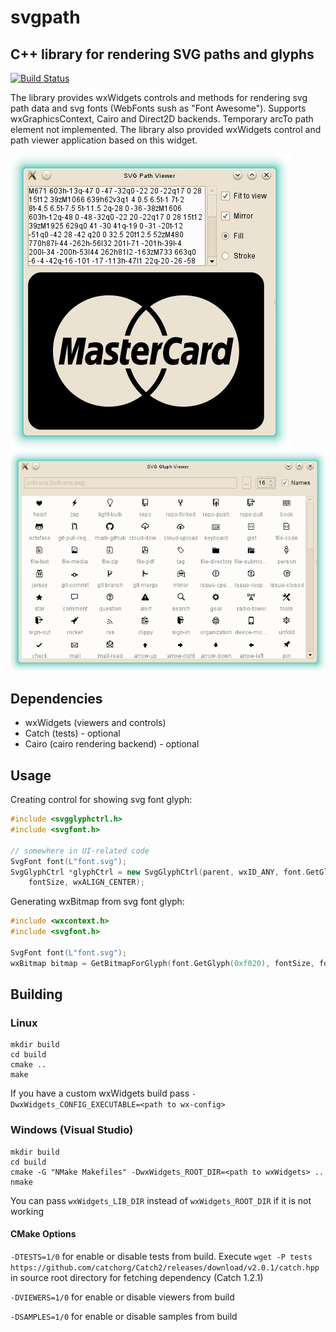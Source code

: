 # svgpath 
## C++ library for rendering SVG paths and glyphs 
[![Build Status](https://travis-ci.org/ampext/svgpath.svg?branch=master)](https://travis-ci.org/ampext/svgpath)

The library provides wxWidgets controls and methods for rendering svg path data and svg fonts (WebFonts sush as "Font Awesome"). Supports wxGraphicsContext, Cairo and Direct2D backends. Temporary arcTo path element not implemented.
The library also provided wxWidgets control and path viewer application based on this widget.

![svgpathviewer](https://github.com/ampext/ampext.github.io/blob/master/images/svgpathviewer.png)
![svgglyphviwer](https://github.com/ampext/ampext.github.io/blob/master/images/svgglyphviewer.png)

## Dependencies
* wxWidgets (viewers and controls)
* Catch (tests) - optional
* Cairo (cairo rendering backend) - optional

## Usage
Creating control for showing svg font glyph:
```cpp
#include <svgglyphctrl.h>
#include <svgfont.h>

// somewhere in UI-related code
SvgFont font(L"font.svg");
SvgGlyphCtrl *glyphCtrl = new SvgGlyphCtrl(parent, wxID_ANY, font.GetGlyph(0xf000),
    fontSize, wxALIGN_CENTER);
```
Generating wxBitmap from svg font glyph:
```cpp
#include <wxcontext.h>
#include <svgfont.h>

SvgFont font(L"font.svg");
wxBitmap bitmap = GetBitmapForGlyph(font.GetGlyph(0xf020), fontSize, fontColor, bgColor);
```

## Building
### Linux
    mkdir build
    cd build
    cmake ..
    make
If you have a custom wxWidgets build pass `-DwxWidgets_CONFIG_EXECUTABLE=<path to wx-config>`
### Windows (Visual Studio)
    mkdir build
    cd build
    cmake -G "NMake Makefiles" -DwxWidgets_ROOT_DIR=<path to wxWidgets> ..
    nmake
You can pass `wxWidgets_LIB_DIR` instead of `wxWidgets_ROOT_DIR` if it is not working
#### CMake Options
`-DTESTS=1/0` for enable or disable tests from build. Execute `wget -P tests https://github.com/catchorg/Catch2/releases/download/v2.0.1/catch.hpp` in source root directory for fetching dependency (Catch 1.2.1)

`-DVIEWERS=1/0` for enable or disable viewers from build

`-DSAMPLES=1/0` for enable or disable samples from build
